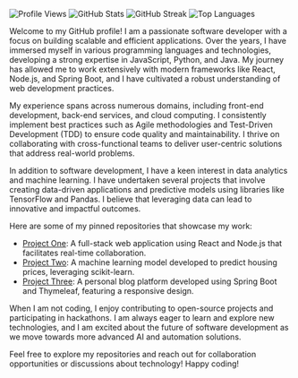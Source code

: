 ![Profile Views](https://komarev.com/ghpvc/?username=hannaporvalds410)
![GitHub Stats](https://github-readme-stats.vercel.app/api?username=hannaporvalds410&show_icons=true&theme=radical)
![GitHub Streak](https://github-readme-streak-stats.herokuapp.com/?user=hannaporvalds410&theme=radical)
![Top Languages](https://github-readme-stats.vercel.app/api/top-langs/?username=hannaporvalds410&layout=compact&theme=radical)

Welcome to my GitHub profile! I am a passionate software developer with a focus on building scalable and efficient applications. Over the years, I have immersed myself in various programming languages and technologies, developing a strong expertise in JavaScript, Python, and Java. My journey has allowed me to work extensively with modern frameworks like React, Node.js, and Spring Boot, and I have cultivated a robust understanding of web development practices.

My experience spans across numerous domains, including front-end development, back-end services, and cloud computing. I consistently implement best practices such as Agile methodologies and Test-Driven Development (TDD) to ensure code quality and maintainability. I thrive on collaborating with cross-functional teams to deliver user-centric solutions that address real-world problems.

In addition to software development, I have a keen interest in data analytics and machine learning. I have undertaken several projects that involve creating data-driven applications and predictive models using libraries like TensorFlow and Pandas. I believe that leveraging data can lead to innovative and impactful outcomes.

Here are some of my pinned repositories that showcase my work:
- [Project One](https://github.com/hannaporvalds410/project-one): A full-stack web application using React and Node.js that facilitates real-time collaboration.
- [Project Two](https://github.com/hannaporvalds410/project-two): A machine learning model developed to predict housing prices, leveraging scikit-learn.
- [Project Three](https://github.com/hannaporvalds410/project-three): A personal blog platform developed using Spring Boot and Thymeleaf, featuring a responsive design.

When I am not coding, I enjoy contributing to open-source projects and participating in hackathons. I am always eager to learn and explore new technologies, and I am excited about the future of software development as we move towards more advanced AI and automation solutions.

Feel free to explore my repositories and reach out for collaboration opportunities or discussions about technology! Happy coding!
